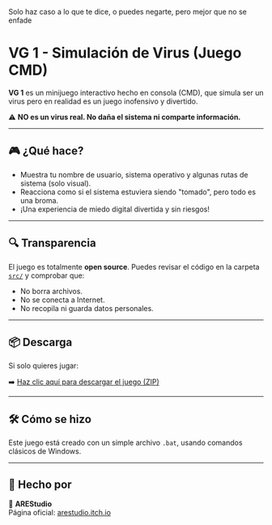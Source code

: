 Solo haz caso a lo que te dice, o puedes negarte, pero mejor que no se enfade

# VG 1 - Simulación de Virus (Juego CMD)

**VG 1** es un minijuego interactivo hecho en consola (CMD), que simula ser un virus pero en realidad es un juego inofensivo y divertido.

⚠️ **NO es un virus real. No daña el sistema ni comparte información.**

---

## 🎮 ¿Qué hace?

- Muestra tu nombre de usuario, sistema operativo y algunas rutas de sistema (solo visual).
- Reacciona como si el sistema estuviera siendo "tomado", pero todo es una broma.
- ¡Una experiencia de miedo digital divertida y sin riesgos!

---

## 🔍 Transparencia

El juego es totalmente **open source**. Puedes revisar el código en la carpeta [`src/`](./src) y comprobar que:

- No borra archivos.
- No se conecta a Internet.
- No recopila ni guarda datos personales.

---

## 📦 Descarga

Si solo quieres jugar:

➡️ [Haz clic aquí para descargar el juego (ZIP)](./release/VG1-Windows.zip)

---

## 🛠️ Cómo se hizo

Este juego está creado con un simple archivo `.bat`, usando comandos clásicos de Windows.

---

## 🧠 Hecho por

👾 **AREStudio**  
Página oficial: [arestudio.itch.io](https://arestudio.itch.io)  
